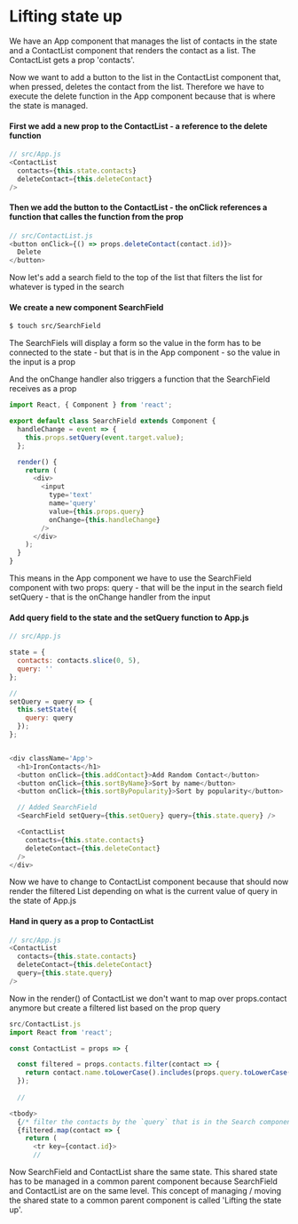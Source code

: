 # Lifting state up

We have an App component that manages the list of contacts in the state and a ContactList component that renders the contact as a list. The ContactList gets a prop 'contacts'.

Now we want to add a button to the list in the ContactList component that, when pressed, deletes the contact from the list. Therefore we have to execute the delete function in the App component because that is where the state is managed.

#### First we add a new prop to the ContactList - a reference to the delete function

```js
// src/App.js
<ContactList
  contacts={this.state.contacts}
  deleteContact={this.deleteContact}
/>
```

#### Then we add the button to the ContactList - the onClick references a function that calles the function from the prop

```js
// src/ContactList.js
<button onClick={() => props.deleteContact(contact.id)}>
  Delete
</button>
```

Now let's add a search field to the top of the list that filters the list for whatever is typed in the search 

#### We create a new component SearchField

```bash
$ touch src/SearchField
```

The SearchFiels will display a form so the value in the form has to be connected to the state - but that is in the App component - so the value in the input is a prop

And the onChange handler also triggers a function that the SearchField receives as a prop

```js
import React, { Component } from 'react';

export default class SearchField extends Component {
  handleChange = event => {
    this.props.setQuery(event.target.value);
  };

  render() {
    return (
      <div>
        <input
          type='text'
          name='query'
          value={this.props.query}
          onChange={this.handleChange}
        />
      </div>
    );
  }
}
```

This means in the App component we have to use the SearchField component with two props:
query - that will be the input in the search field
setQuery - that is the onChange handler from the input
#### Add query field to the state and the setQuery function to App.js
```js
// src/App.js

state = {
  contacts: contacts.slice(0, 5),
  query: ''
};

//
setQuery = query => {
  this.setState({
    query: query
  });
};


<div className='App'>
  <h1>IronContacts</h1>
  <button onClick={this.addContact}>Add Random Contact</button>
  <button onClick={this.sortByName}>Sort by name</button>
  <button onClick={this.sortByPopularity}>Sort by popularity</button>

  // Added SearchField
  <SearchField setQuery={this.setQuery} query={this.state.query} />

  <ContactList
    contacts={this.state.contacts}
    deleteContact={this.deleteContact}
  />
</div>
```

Now we have to change to ContactList component because that should now render the filtered List depending on what is the current value of query in the state of App.js

#### Hand in query as a prop to ContactList
```js
// src/App.js
<ContactList
  contacts={this.state.contacts}
  deleteContact={this.deleteContact}
  query={this.state.query}
/>
```

Now in the render() of ContactList we don't want to map over props.contact anymore but create a filtered list based on the prop query

```js
src/ContactList.js
import React from 'react';

const ContactList = props => {

  const filtered = props.contacts.filter(contact => {
    return contact.name.toLowerCase().includes(props.query.toLowerCase()) ? true : false
  });
  
  //

<tbody>
  {/* filter the contacts by the `query` that is in the Search component */}
  {filtered.map(contact => {
    return (
      <tr key={contact.id}>
      //
```

Now SearchField and ContactList share the same state. This shared state has to be managed in a common parent component because SearchField and ContactList are on the same level. This concept of managing / moving the shared state to a common parent component is called 'Lifting the state up'.